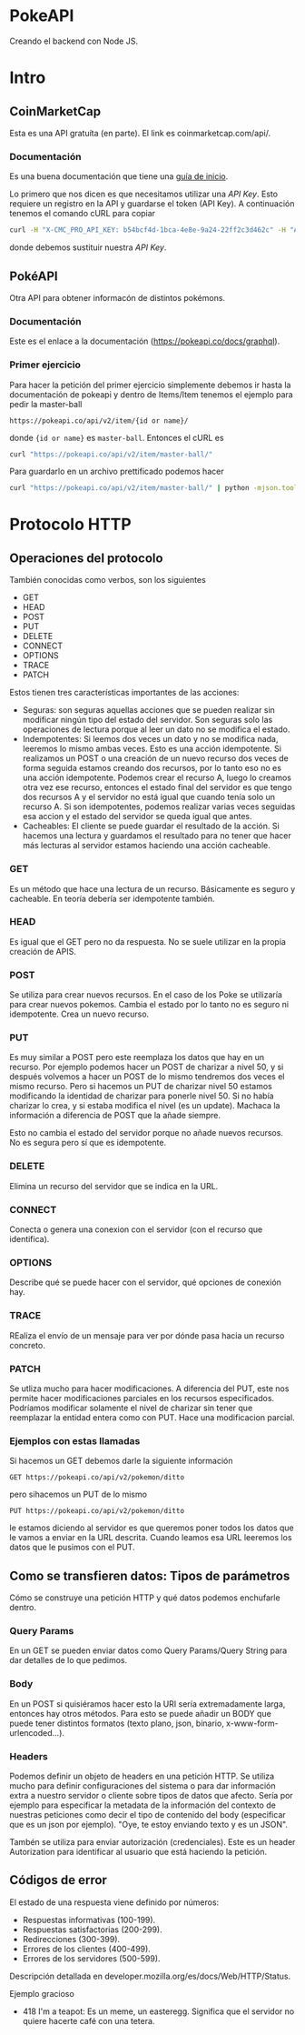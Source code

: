 # PokeAPI
Creando el backend con Node JS.

# Intro

## CoinMarketCap

Esta es una API gratuíta (en parte). El link es coinmarketcap.com/api/.

### Documentación

Es una buena documentación que tiene una [guía de inicio](https://coinmarketcap.com/api/documentation/v1/#).

Lo primero que nos dicen es que necesitamos utilizar una _API Key_. Esto requiere un registro en la API y guardarse el token (API Key). A continuación tenemos el comando cURL para copiar
```bash
curl -H "X-CMC_PRO_API_KEY: b54bcf4d-1bca-4e8e-9a24-22ff2c3d462c" -H "Accept: application/json" -d "start=1&limit=5000&convert=USD" -G https://sandbox-api.coinmarketcap.com/v1/cryptocurrency/listings/latest
```
donde debemos sustituir nuestra _API Key_.

## PokéAPI

Otra API para obtener informacón de distintos pokémons.

### Documentación

Este es el enlace a la documentación (https://pokeapi.co/docs/graphql).

### Primer ejercicio

Para hacer la petición del primer ejercicio simplemente debemos ir hasta la documentación de pokeapi y dentro de Items/Item tenemos el ejemplo para pedir la master-ball

```
https://pokeapi.co/api/v2/item/{id or name}/
```

donde `{id or name}` es `master-ball`. Entonces el cURL es

```bash
curl "https://pokeapi.co/api/v2/item/master-ball/"
```

Para guardarlo en un archivo prettificado podemos hacer

```bash
curl "https://pokeapi.co/api/v2/item/master-ball/" | python -mjson.tool > master-ball.json
```

# Protocolo HTTP

## Operaciones del protocolo

También conocidas como verbos, son los siguientes
- GET
- HEAD
- POST
- PUT
- DELETE
- CONNECT
- OPTIONS
- TRACE
- PATCH

Estos tienen tres características importantes de las acciones:
- Seguras: son seguras aquellas acciones que se pueden realizar sin modificar ningún tipo del estado del servidor. Son seguras solo las operaciones de lectura porque al leer un dato no se modifica el estado.
- Indempotentes: Si leemos dos veces un dato y no se modifica nada, leeremos lo mismo ambas veces. Esto es una acción idempotente. Si realizamos un POST o una creación de un nuevo recurso dos veces de forma seguida estamos creando dos recursos, por lo tanto eso no es una acción idempotente. Podemos crear el recurso A, luego lo creamos otra vez ese recurso, entonces el estado final del servidor es que tengo dos recursos A y el servidor no está igual que cuando tenía solo un recurso A. Si son idempotentes, podemos realizar varias veces seguidas esa accion y el estado del servidor se queda igual que antes.
- Cacheables: El cliente se puede guardar el resultado de la acción. Si hacemos una lectura y guardamos el resultado para no tener que hacer más lecturas al servidor estamos haciendo una acción cacheable.


### GET

Es un método que hace una lectura de un recurso. Básicamente es seguro y cacheable. En teoría debería ser idempotente también. 

### HEAD

Es igual que el GET pero no da respuesta. No se suele utilizar en la propia creación de APIS.

### POST
Se utiliza para crear nuevos recursos. En el caso de los Poke se utilizaría para crear nuevos pokemos. Cambia el estado por lo tanto no es seguro ni idempotente. Crea un nuevo recurso.

### PUT

Es muy similar a POST pero este reemplaza los datos que hay en un recurso. Por ejemplo podemos hacer un POST de charizar a nivel 50, y si después volvemos a hacer un POST de lo mismo tendremos dos veces el mismo recurso. Pero si hacemos un PUT de charizar nivel 50 estamos modificando la identidad de charizar para ponerle nivel 50. Si no había charizar lo crea, y si estaba modifica el nivel (es un update). Machaca la información a diferencia de POST que la añade siempre.

Esto no cambia el estado del servidor porque no añade nuevos recursos. No es segura pero sí que es idempotente.

### DELETE

Elimina un recurso del servidor que se indica en la URL.

### CONNECT

Conecta o genera una conexion con el servidor (con el recurso que identifica).

### OPTIONS

Describe qué se puede hacer con el servidor, qué opciones de conexión hay.

### TRACE

REaliza el envío de un mensaje para ver por dónde pasa hacia un recurso concreto.

### PATCH

Se utliza mucho para hacer modificaciones. A diferencia del PUT, este nos permite hacer modificaciones parciales en los recursos especificados. Podríamos modificar solamente el nivel de charizar sin tener que reemplazar la entidad entera como con PUT. Hace una modificacion parcial.

### Ejemplos con estas llamadas

Si hacemos un GET debemos darle la siguiente información

```
GET https://pokeapi.co/api/v2/pokemon/ditto
```

pero sihacemos un PUT de lo mismo

```
PUT https://pokeapi.co/api/v2/pokemon/ditto
```

le estamos diciendo al servidor es que queremos poner todos los datos que le vamos a enviar en la URL descrita. Cuando leamos esa URL leeremos los datos que le pusimos con el PUT.

## Como se transfieren datos: Tipos de parámetros

Cómo se construye una petición HTTP y qué datos podemos enchufarle dentro.

### Query Params

En un GET se pueden enviar datos como Query Params/Query String para dar detalles de lo que pedimos. 

### Body 
En un POST si quisiéramos hacer esto la URI sería extremadamente larga, entonces hay otros métodos. Para esto se puede añadir un BODY que puede tener distintos formatos (texto plano, json, binario, x-www-form-urlencoded...).

### Headers

Podemos definir un objeto de headers en una petición HTTP. Se utiliza mucho para definir configuraciones del sistema o para dar información extra a nuestro servidor o cliente sobre tipos de datos que afecto. Sería por ejemplo para especificar la metadata de la información del contexto de nuestras peticiones como decir el tipo de contenido del body (especificar que es un json por ejemplo). "Oye, te estoy enviando texto y es un JSON".

Tambén se utiliza para enviar autorización (credenciales). Este es un header Autorization para identificar al usuario que está haciendo la petición.

## Códigos de error

El estado de una respuesta viene definido por números:
- Respuestas informativas (100-199).
- Respuestas satisfactorias (200-299).
- Redirecciones (300-399).
- Errores de los clientes (400-499).
- Errores de los servidores (500-599).

Descripción detallada en developer.mozilla.org/es/docs/Web/HTTP/Status.

Ejemplo gracioso
- 418 I'm a teapot: Es un meme, un easteregg. Significa que el servidor no quiere hacerte café con una tetera.
